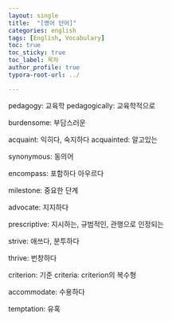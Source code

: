 ```yaml
---
layout: single
title:  "[영어 단어]"
categories: english
tags: [English, Vocabulary]
toc: true
toc_sticky: true
toc_label: 목차
author_profile: true
typora-root-url: ../

---
```


pedagogy: 교육학
pedagogically: 교육학적으로

burdensome: 부담스러운

acquaint: 익히다, 숙지하다
acquainted: 알고있는

synonymous: 동의어

encompass: 포함하다 아우르다

milestone: 중요한 단계

advocate: 지지하다

prescriptive: 지시하는, 규범적인, 관행으로 인정되는

strive: 애쓰다, 분투하다

thrive: 번창하다

criterion: 기준
criteria: criterion의 복수형

accommodate: 수용하다

temptation: 유혹